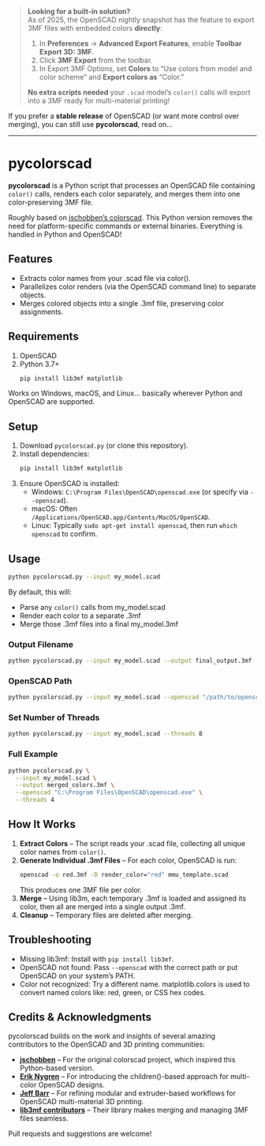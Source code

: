 
> **Looking for a built-in solution?**  
> As of 2025, the OpenSCAD nightly snapshot has the feature to export 3MF files with embedded colors **directly**:
> 1. In **Preferences** → **Advanced Export Features**, enable **Toolbar Export 3D: 3MF**.
> 2. Click **3MF Export** from the toolbar.
> 3. In Export 3MF Options, set **Colors** to “Use colors from model and color scheme” and **Export colors as** “Color.”  
>   
> **No extra scripts needed** your `.scad` model’s `color()` calls will export into a 3MF ready for multi-material printing!

If you prefer a **stable release** of OpenSCAD (or want more control over merging), you can still use **pycolorscad**, read on...

---

# pycolorscad

**pycolorscad** is a Python script that processes an OpenSCAD file containing `color()` calls, renders each color separately, and merges them into one color-preserving 3MF file. 

Roughly based on [jschobben’s colorscad](https://github.com/jschobben/colorscad). This Python version removes the need for platform-specific commands or external binaries. Everything is handled in Python and OpenSCAD!

## Features

- Extracts color names from your .scad file via color().
- Parallelizes color renders (via the OpenSCAD command line) to separate objects.
- Merges colored objects into a single .3mf file, preserving color assignments.

## Requirements

1. OpenSCAD  
2. Python 3.7+
   ```bash
   pip install lib3mf matplotlib
   ```
Works on Windows, macOS, and Linux... basically wherever Python and OpenSCAD are supported.

## Setup

1. Download `pycolorscad.py` (or clone this repository).  
2. Install dependencies:  
   ```bash
   pip install lib3mf matplotlib
   ```
3. Ensure OpenSCAD is installed:
   - Windows: `C:\Program Files\OpenSCAD\openscad.exe` (or specify via `--openscad`).
   - macOS: Often `/Applications/OpenSCAD.app/Contents/MacOS/OpenSCAD`.
   - Linux: Typically `sudo apt-get install openscad`, then run `which openscad` to confirm.

## Usage

```bash
python pycolorscad.py --input my_model.scad
```

By default, this will:
- Parse any `color()` calls from my_model.scad
- Render each color to a separate .3mf
- Merge those .3mf files into a final my_model.3mf

### Output Filename

```bash
python pycolorscad.py --input my_model.scad --output final_output.3mf
```

### OpenSCAD Path

```bash
python pycolorscad.py --input my_model.scad --openscad "/path/to/openscad"
```

### Set Number of Threads

```bash
python pycolorscad.py --input my_model.scad --threads 8
```

### Full Example

```bash
python pycolorscad.py \
  --input my_model.scad \
  --output merged_colors.3mf \
  --openscad "C:\Program Files\OpenSCAD\openscad.exe" \
  --threads 4
```

## How It Works

1. **Extract Colors** – The script reads your .scad file, collecting all unique color names from `color()`.  
2. **Generate Individual .3mf Files** – For each color, OpenSCAD is run:
   ```bash
   openscad -o red.3mf -D render_color="red" mmu_template.scad
   ```
   This produces one 3MF file per color.  
3. **Merge** – Using lib3m, each temporary .3mf is loaded and assigned its color, then all are merged into a single output .3mf.  
4. **Cleanup** – Temporary files are deleted after merging.

## Troubleshooting

- Missing lib3mf: Install with `pip install lib3mf`.
- OpenSCAD not found: Pass `--openscad` with the correct path or put OpenSCAD on your system’s PATH.
- Color not recognized: Try a different name.  matplotlib.colors is used to convert named colors like: red, green, or CSS hex codes.

## Credits & Acknowledgments

pycolorscad builds on the work and insights of several amazing contributors to the OpenSCAD and 3D printing communities:

- **[jschobben](https://github.com/jschobben/colorscad)** – For the original colorscad project, which inspired this Python-based version.  
- **[Erik Nygren](https://erik.nygren.org/2018-3dprint-multicolor-openscad.html)** – For introducing the children()-based approach for multi-color OpenSCAD designs.
- **[Jeff Barr](https://nextjeff.com/creating-multi-extruder-designs-in-openscad-for-3d-printing-6c43a002ef64)** – For refining modular and extruder-based workflows for OpenSCAD multi-material 3D printing.
- **[lib3mf contributors](https://github.com/3MFConsortium/lib3mf)** – Their library makes merging and managing 3MF files seamless.  

Pull requests and suggestions are welcome!
